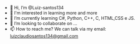 - 👋 Hi, I’m @Luiz-santos134
- 👀 I'm interested in learning more and more
- 🌱 I’m currently learning C#, Python, C++, C, HTML,CSS e JS.
- 💞️ I’m looking to collaborate on ...
- 📫 How to reach me? We can talk via my email: luizclaudiosantos134@gmail.com

<!---
Luiz-santos134/Luiz-santos134 is a ✨ special ✨ repository because its `README.md` (this file) appears on your GitHub profile.
You can click the Preview link to take a look at your changes.
--->
